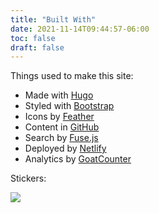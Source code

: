 ```yaml
---
title: "Built With"
date: 2021-11-14T09:44:57-06:00
toc: false
draft: false
---
```


Things used to make this site:

<!--more-->

- Made with [Hugo](https://gohugo.io/)
- Styled with [Bootstrap](https://getbootstrap.com/)
- Icons by [Feather](https://feathericons.com/)
- Content in [GitHub](https://github.com/zwbetz-gh/zwbetz)
- Search by [Fuse.js](https://fusejs.io/)
- Deployed by [Netlify](https://www.netlify.com/)
- Analytics by [GoatCounter](https://zwbetz.goatcounter.com/)

Stickers:

<a href="https://512kb.club"><img src="/img/green-team.svg"></a>
